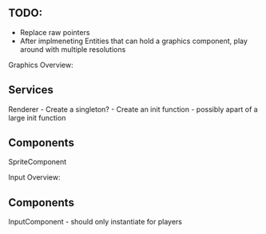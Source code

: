 TODO:
- 
- Replace raw pointers
- After implmeneting Entities that can hold a graphics component, play around with multiple resolutions 


Graphics Overview:

Services
---------
Renderer - Create a singleton?
    - Create an init function - possibly apart of a large init function


Components
---------
SpriteComponent


Input Overview:

Components
----------
InputComponent - should only instantiate for players 
